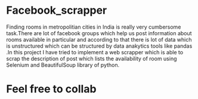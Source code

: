 # Facebook_scrapper
Finding rooms in metropolitian cities in India is really very cumbersome task.There are lot of facebook groups which help us post information about rooms available in particular and according to that there is lot of data which is unstructured which can be structured by data anakytics tools like pandas .In this project I have tried to implement a web scrapper which is able to scrap the description of  post which lists the availability of room using Selenium and BeautifulSoup library of python.

<h1>Feel free to collab</h1>
